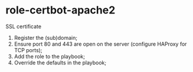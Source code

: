 # role-certbot-apache2
SSL certificate

1. Register the (sub)domain; 
2. Ensure port 80 and 443 are open on the server (configure HAProxy for TCP ports);
3. Add the role to the playbook;
4. Override the defaults in the playbook;


